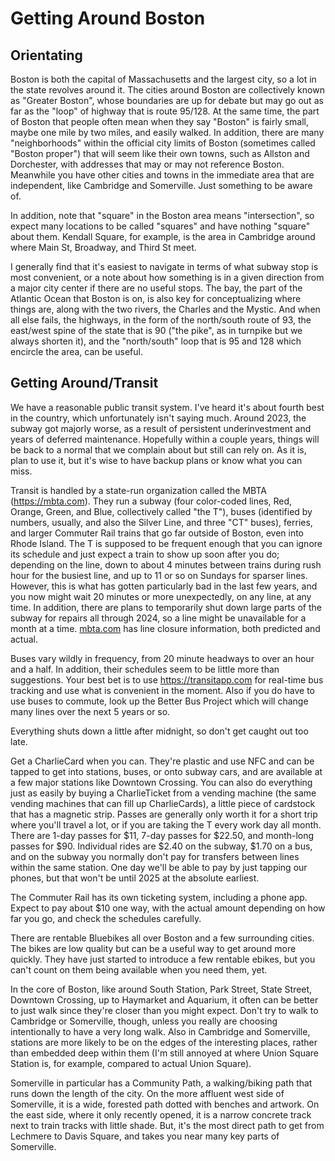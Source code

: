 # Getting Around Boston

## Orientating

Boston is both the capital of Massachusetts and the largest city, so a lot in the state revolves around it. The cities around Boston are collectively known as "Greater Boston", whose boundaries are up for debate but may go out as far as the "loop" of highway that is route 95/128. At the same time, the part of Boston that people often mean when they say "Boston" is fairly small, maybe one mile by two miles, and easily walked. In addition, there are many "neighborhoods" within the official city limits of Boston (sometimes called "Boston proper") that will seem like their own towns, such as Allston and Dorchester, with addresses that may or may not reference Boston. Meanwhile you have other cities and towns in the immediate area that are independent, like Cambridge and Somerville. Just something to be aware of.

In addition, note that "square" in the Boston area means "intersection", so expect many locations to be called "squares" and have nothing "square" about them. Kendall Square, for example, is the area in Cambridge around where Main St, Broadway, and Third St meet.

I generally find that it's easiest to navigate in terms of what subway stop is most convenient, or a note about how something is in a given direction from a major city center if there are no useful stops. The bay, the part of the Atlantic Ocean that Boston is on, is also key for conceptualizing where things are, along with the two rivers, the Charles and the Mystic. And when all else fails, the highways, in the form of the north/south route of 93, the east/west spine of the state that is 90 ("the pike", as in turnpike but we always shorten it), and the "north/south" loop that is 95 and 128 which encircle the area, can be useful.

## Getting Around/Transit

We have a reasonable public transit system. I've heard it's about fourth best in the country, which unfortunately isn't saying much. Around 2023, the subway got majorly worse, as a result of persistent underinvestment and years of deferred maintenance. Hopefully within a couple years, things will be back to a normal that we complain about but still can rely on. As it is, plan to use it, but it's wise to have backup plans or know what you can miss.

Transit is handled by a state-run organization called the MBTA (https://mbta.com). They run a subway (four color-coded lines, Red, Orange, Green, and Blue, collectively called "the T"), buses (identified by numbers, usually, and also the Silver Line, and three "CT" buses), ferries, and larger Commuter Rail trains that go far outside of Boston, even into Rhode Island. The T is supposed to be frequent enough that you can ignore its schedule and just expect a train to show up soon after you do; depending on the line, down to about 4 minutes between trains during rush hour for the busiest line, and up to 11 or so on Sundays for sparser lines. However, this is what has gotten particularly bad in the last few years, and you now might wait 20 minutes or more unexpectedly, on any line, at any time. In addition, there are plans to temporarily shut down large parts of the subway for repairs all through 2024, so a line might be unavailable for a month at a time. [mbta.com](https://mbta.com) has line closure information, both predicted and actual.


Buses vary wildly in frequency, from 20 minute headways to over an hour and a half. In addition, their schedules seem to be little more than suggestions. Your best bet is to use https://transitapp.com for real-time bus tracking and use what is convenient in the moment. Also if you do have to use buses to commute, look up the Better Bus Project which will change many lines over the next 5 years or so.

Everything shuts down a little after midnight, so don't get caught out too late.

Get a CharlieCard when you can. They're plastic and use NFC and can be tapped to get into stations, buses, or onto subway cars, and are available at a few major stations like Downtown Crossing. You can also do everything just as easily by buying a CharlieTicket from a vending machine (the same vending machines that can fill up CharlieCards), a little piece of cardstock that has a magnetic strip. Passes are generally only worth it for a short trip where you'll travel a lot, or if you are taking the T every work day all month. There are 1-day passes for $11, 7-day passes for $22.50, and month-long passes for $90. Individual rides are $2.40 on the subway, $1.70 on a bus, and on the subway you normally don't pay for transfers between lines within the same station. One day we'll be able to pay by just tapping our phones, but that won't be until 2025 at the absolute earliest.

The Commuter Rail has its own ticketing system, including a phone app. Expect to pay about $10 one way, with the actual amount depending on how far you go, and check the schedules carefully.

There are rentable Bluebikes all over Boston and a few surrounding cities. The bikes are low quality but can be a useful way to get around more quickly. They have just started to introduce a few rentable ebikes, but you can't count on them being available when you need them, yet.

In the core of Boston, like around South Station, Park Street, State Street, Downtown Crossing, up to Haymarket and Aquarium, it often can be better to just walk since they're closer than you might expect. Don't try to walk to Cambridge or Somerville, though, unless you really are choosing intentionally to have a very long walk. Also in Cambridge and Somerville, stations are more likely to be on the edges of the interesting places, rather than embedded deep within them (I'm still annoyed at where Union Square Station is, for example, compared to actual Union Square).

Somerville in particular has a Community Path, a walking/biking path that runs down the length of the city. On the more affluent west side of Somerville, it is a wide, forested path dotted with benches and artwork. On the east side, where it only recently opened, it is a narrow concrete track next to train tracks with little shade. But, it's the most direct path to get from Lechmere to Davis Square, and takes you near many key parts of Somerville.
